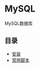 # MySQL
MySQL数据库
## 目录
- [安装](https://github.com/liangpeng9631/MySQL/blob/master/安装.md)
- [常用脚本](https://github.com/liangpeng9631/MySQL/blob/master/常用脚本.md)
